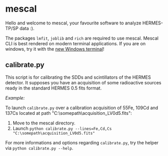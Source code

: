 # mescal

Hello and welcome to mescal, your favourite software to analyze HERMES-TP/SP data :).

The packages `lmfit`, `joblib` and `rich` are required to use mescal.
Mescal CLI is best rendered on modern terminal applications. If you are on windows, try it with the [new Windows terminal](https://apps.microsoft.com/store/detail/windows-terminal/9N0DX20HK701)!


## calibrate.py

This script is for calibrating the SDDs and scintillators of the HERMES detector. 
It supposes you have an acquisition of some radioactive sources ready in the standard HERMES 0.5 fits format.

_Example:_

To launch `calibrate.py` over a calibration acquisition of 55Fe, 109Cd and 137Cs located at path  "C:\somepath\acquisition_LV0d5.fits":

1. Move to the mescal directory.
2. Launch `python calibrate.py --lines=Fe,Cd,Cs "C:\somepath\acquisition_LV0d5.fits"`

For more informations and options regarding `calibrate.py`, try the helper via `python calibrate.py --help`.
